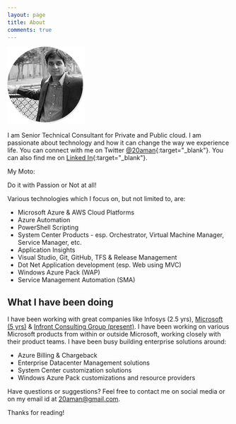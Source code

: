 ```yaml
---
layout: page
title: About
comments: true
---
```

![This was taken during fall 2015.](/assets/AmanSharma175by175.png)

I am Senior Technical Consultant for Private and Public cloud. I am passionate about technology and how it can change the way we experience life. You can connect with me on Twitter [@20aman](https://twitter.com/20aman){:target="_blank"}. You can also find me on [Linked In](https://www.linkedin.com/in/20aman){:target="_blank"}.

My Moto:
<p class="message">
  Do it with Passion or Not at all!
</p>

Various technologies which I focus on, but not limited to, are:

* Microsoft Azure & AWS Cloud Platforms
* Azure Automation
* PowerShell Scripting
* System Center Products - esp. Orchestrator, Virtual Machine Manager, Service Manager, etc.
* Application Insights
* Visual Studio, Git, GitHub, TFS & Release Management
* Dot Net Application development (esp. Web using MVC)
* Windows Azure Pack (WAP)
* Service Management Automation (SMA)


## What I have been doing

I have been working with great companies like Infosys (2.5 yrs), [Microsoft (5 yrs)](www.microsoft.com) & [Infront Consulting Group (present)](http://www.infrontconsulting.com/). I have been working on various Microsoft products from within or outside Microsoft, working closely with their product teams. I have been busy building enterprise solutions around:

* Azure Billing & Chargeback
* Enterprise Datacenter Management solutions
* System Center customization solutions
* Windows Azure Pack customizations and resource providers

Have questions or suggestions? Feel free to contact me on social media or on my email id at [20aman@gmail.com](mailto:20aman@gmail.com?subject=HarvestingClouds).

Thanks for reading!
